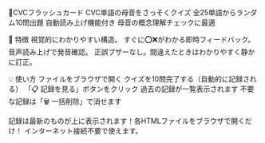 🌟CVCフラッシュカード
CVC単語の母音をさっそくクイズ
全25単語からランダム10問出題
自動読み上げ機能付き
母音の概​​念理解チェックに最適

🎯 特徴
視覚的にわかりやすい構造。
すぐに⭕❌がわかる即時フィードバック。
音声読み上げで発音確認。
正誤ブザーなし。間違えたときはわかりやすく静かに訂正。

💡 使い方
ファイルをブラウザで開く
クイズを10問完了する（自動的に記録される）
「📋 記録を見る」ボタンをクリック
過去の記録が一覧表示されます
不要な記録は「🗑️ 一括削除」で消せます

記録は最新のものが上に表示されます！各HTMLファイルをブラウザで開くだけ！ インターネット接続不要で使えます。
